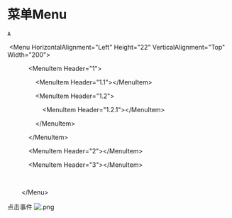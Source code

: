 # 菜单Menu

`A`

 \<Menu HorizontalAlignment="Left" Height="22" VerticalAlignment="Top" Width="200"\>

            \<MenuItem Header="1"\>

                \<MenuItem Header="1.1"\>\</MenuItem\>

                \<MenuItem Header="1.2"\>

                    \<MenuItem Header="1.2.1"\>\</MenuItem\>

                \</MenuItem\>

            \</MenuItem\>

            \<MenuItem Header="2"\>\</MenuItem\>

            \<MenuItem Header="3"\>\</MenuItem\>

           

        \</Menu\>

点击事件
![.png](image/.png)
